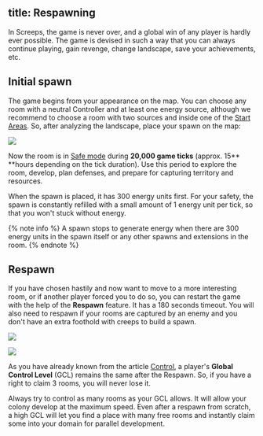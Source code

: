 title: Respawning
---

In Screeps, the game is never over, and a global win of any player is hardly ever possible. The game is devised in such a way that you can always continue playing, gain revenge, change landscape, save your achievements, etc.

## Initial spawn

The game begins from your appearance on the map. You can choose any room with a neutral Controller and at least one energy source, although we recommend to choose a room with two sources and inside one of the [Start Areas](/start-areas.html). So, after analyzing the landscape, place your spawn on the map:

![](img/CreateSpawn.png)

Now the room is in [Safe mode](/defense.html) during **20,000 game ticks** (approx. 15** **hours depending on the tick duration). Use this period to explore the room, develop, plan defenses, and prepare for capturing territory and resources. 

When the spawn is placed, it has 300 energy units first. For your safety, the spawn is constantly refilled with a small amount of 1 energy unit per tick, so that you won't stuck without energy. 

{% note info %}
A spawn stops to generate energy when there are 300 energy units in the spawn itself or any other spawns and extensions in the room.
{% endnote %}

## Respawn

If you have chosen hastily and now want to move to a more interesting room, or if another player forced you to do so, you can restart the game with the help of the **Respawn** feature. It has a 180 seconds timeout. You will also need to respawn if your rooms are captured by an enemy and you don't have an extra foothold with creeps to build a spawn. 

![](img/Respawn.png)

![](img/RespawnConfirm.png)

As you have already known from the article [Control](/control.html), a player's **Global Control Level** (GCL) remains the same after the Respawn. So, if you have a right to claim 3 rooms, you will never lose it.  

Always try to control as many rooms as your GCL allows. It will allow your colony develop at the maximum speed. Even after a respawn from scratch, a high GCL will let you find a place with many free rooms and instantly claim some into your domain for parallel development.
